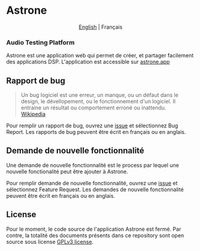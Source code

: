 # Astrone

<p align="center">
  <a href="https://github.com/Jerboas86/astrone-feedback/">English</a> |
  <span>Français</span>
</p>

### Audio Testing Platform

Astrone est une application web qui permet de créer, et partager facilement des applications DSP.
L'application est accessible sur [astrone.app](www.astrone.app)

## Rapport de bug

> Un bug logiciel est une erreur, un manque, ou un défaut dans le design, le
> dévellopement, ou le fonctionnement d'un logiciel. Il entraine un résultat ou
> comportement erroné ou inattendu.\
> [Wikipedia](https://en.wikipedia.org/wiki/Software_bug)

Pour remplir un rapport de bug, ouvrez une [issue](https://github.com/Jerboas86/astrone-feedback/issues/new/choose) et sélectionnez Bug Report. Les rapports de bug peuvent être écrit en français ou en anglais.

## Demande de nouvelle fonctionnalité

Une demande de nouvelle fonctionnalité est le process par lequel une nouvelle fonctionalité peut être ajouter à Astrone.

Pour remplir demande de nouvelle fonctionnalité, ouvrez une [issue](https://github.com/Jerboas86/astrone-feedback/issues/new/choose) et sélectionnez Feature Request. Les demandes de nouvelle fonctionnalité peuvent être écrit en français ou en anglais.

## License

Pour le moment, le code source de l'application Astrone est fermé. Par contre, la totalité des documents présents
dans ce repository sont open source sous license [GPLv3 license](https://github.com/Jerboas86/astrone-feedback/tree/master/LICENSE.md).
